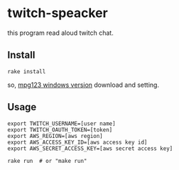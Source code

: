 # twitch-speacker

this program read aloud twitch chat.

## Install
```
rake install
```

so, [mpg123 windows version](https://www.mpg123.org/download.shtml)
download and setting.

## Usage
```
export TWITCH_USERNAME=[user name]
export TWITCH_OAUTH_TOKEN=[token]
export AWS_REGION=[aws region]
export AWS_ACCESS_KEY_ID=[aws access key id]
export AWS_SECRET_ACCESS_KEY=[aws secret access key]

rake run  # or "make run"
```
